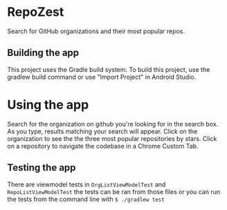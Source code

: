 # RepoZest

Search for GitHub organizations and their most popular repos.

## Building the app
This project uses the Gradle build system. To build this project, use the gradlew build command or use "Import Project" in Android Studio.

# Using the app
Search for the organization on github you're looking for in the search box. As you type, results matching your search will appear.
Click on the organization to see the the three most popular repositories by stars.
Click on a repository to navigate the codebase in a Chrome Custom Tab.

## Testing the app
There are viewmodel tests in `OrgListViewModelTest` and `RepoListViewModelTest` the tests can be ran from those files or you can run the tests from the command line with `$ ./gradlew test`